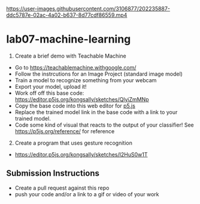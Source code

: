 https://user-images.githubusercontent.com/3106877/202235887-ddc5787e-02ac-4a02-b637-8d77cdf86559.mp4

# lab07-machine-learning

1. Create a brief demo with Teachable Machine
  - Go to https://teachablemachine.withgoogle.com/
  - Follow the instrcutions for an Image Project (standard image model)
  - Train a model to recognize something from your webcam
  - Export your model, upload it!
  - Work off off this base code: https://editor.p5js.org/kongsally/sketches/QlyiZmMNp
  - Copy the base code into this web editor for [p5.js](https://editor.p5js.org/)
  - Replace the trained model link in the base code with a link to your trained model.
  - Code some kind of visual that reacts to the output of your classifier! See https://p5js.org/reference/ for reference

2. Create a program that uses gesture recognition
  - https://editor.p5js.org/kongsally/sketches/I2HuS0w1T  

## Submission Instructions
- Create a pull request against this repo
- push your code and/or a link to a gif or video of your work
